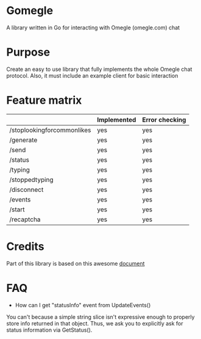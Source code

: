 # Gomegle
A library written in Go for interacting with Omegle (omegle.com) chat

# Purpose
Create an easy to use library that fully implements the whole Omegle chat
protocol. Also, it must include an example client for basic interaction

# Feature matrix
|                            | Implemented | Error checking |
|----------------------------|-------------|----------------|
| /stoplookingforcommonlikes | yes         | yes            |
| /generate                  | yes         | yes            |
| /send                      | yes         | yes            |
| /status                    | yes         | yes            |
| /typing                    | yes         | yes            |
| /stoppedtyping             | yes         | yes            |
| /disconnect                | yes         | yes            |
| /events                    | yes         | yes            |
| /start                     | yes         | yes            |
| /recaptcha                 | yes         | yes            |

# Credits
Part of this library is based on this awesome [document](https://gist.github.com/nucular/e19264af8d7fc8a26ece)

# FAQ
* How can I get "statusInfo" event from UpdateEvents()

You can't because a simple string slice isn't expressive enough to properly store info returned in that object. Thus, we ask you to explicitly ask for status information via GetStatus().
